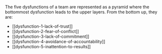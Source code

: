 The five dysfunctions of a team are represented as a pyramid where the bottommost dysfunction leads to the upper layers. From the bottom up, they are:

- [[dysfunction-1-lack-of-trust]]
- [[dysfunction-2-fear-of-conflict]]
- [[dysfunction-3-lack-of-commitment]]
- [[dysfunction-4-avoidance-of-accountability]]
- [[dysfunction-5-inattention-to-results]]
